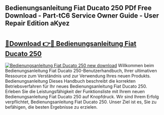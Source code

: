 ## Bedienungsanleitung Fiat Ducato 250 PDf Free Download - Part-tC6 Service Owner Guide - User Repair Edition aKyez

# <h2><a href="http://df3ad5.blite.top/?on=Bedienungsanleitung+Fiat+Ducato+250">🔗Download 👉🔴 Bedienungsanleitung Fiat Ducato 250</a></h2>

[![Bedienungsanleitung Fiat Ducato 250 new download](https://i.imgur.com/lujVjoI.png)](http://df3ad5.blite.top/?on=Bedienungsanleitung+Fiat+Ducato+250)
Willkommen beim Bedienungsanleitung Fiat Ducato 250-Benutzerhandbuch, Ihrer ultimativen Ressource zum Verständnis und zur Verwendung Ihres neuen Produkts. Bedienungsanleitung Dieses Handbuch beschreibt die korrekten Betriebsverfahren für Ihr neues Bedienungsanleitung Fiat Ducato 250. Erleben Sie die Leistungsfähigkeit der Funktionsliste mit Ihrem neuen Bedienungsanleitung Fiat Ducato 250 auf Knopfdruck. Wir sind Ihrem Erfolg verpflichtet, Bedienungsanleitung Fiat Ducato 250. Unser Ziel ist es, Sie zu befähigen, die besten Ergebnisse zu erzielen.
